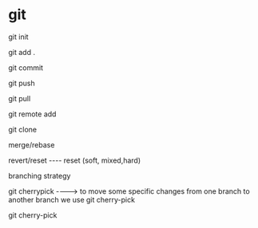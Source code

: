 # git

git init

git add .

git commit

git push

git pull

git remote add

git clone

merge/rebase

revert/reset ---- reset (soft, mixed,hard)

branching strategy

git cherrypick ----> to move some specific changes from one branch to another branch we use git cherry-pick

git cherry-pick <commit-ID>
